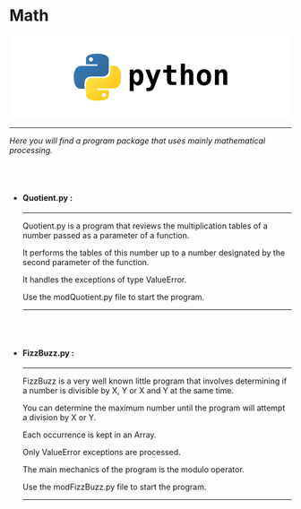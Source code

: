 <h1> Math </h1>

<img src="../logo.png"></img>

<hr>

<em>Here you will find a program package that uses mainly mathematical processing.</em>

<br><br>

<ul>

  <li><h4> Quotient.py : </h4> </li><hr>
  
  <p>Quotient.py is a program that reviews the multiplication tables of a number passed as a parameter of a function.</p>

  <p>It performs the tables of this number up to a number designated by the second parameter of the function.</p>

  <p>It handles the exceptions of type ValueError.</p>

  <p>Use the modQuotient.py file to start the program.</p>

  <hr>
  
  <br><br>
  
  <li><h4> FizzBuzz.py : </h4> </li><hr>
  
  <p>FizzBuzz is a very well known little program that involves determining if a number is divisible by X, Y or X and Y at the same time.</p>

  <p>You can determine the maximum number until the program will attempt a division by X or Y.</p>

  <p>Each occurrence is kept in an Array.</p>

  <p>Only ValueError exceptions are processed.</p>
  
  <p>The main mechanics of the program is the modulo operator.</p>

  
  <p>Use the modFizzBuzz.py file to start the program.</p>

  <hr>
  <br><br>

</ul>
